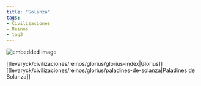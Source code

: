 ```yaml
---
title: "Solanza"
tags:
- Civilizaciones
- Reinos
- tag3
---
```


![embedded image](https://assets.legendkeeper.com/ed9f20ea-31c7-4f08-8c15-684589aa6b40.jpg "Attachment")

[[levaryck/civilizaciones/reinos/glorius/glorius-index|Glorius]]
[[levaryck/civilizaciones/reinos/glorius/paladines-de-solanza|Paladines de Solanza]]